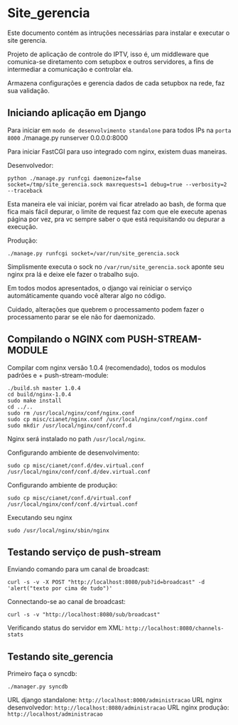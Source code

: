 Site_gerencia
=============

Este documento contém as intruções necessárias para instalar e executar o site gerencia.

Projeto de aplicação de controle do IPTV, isso é, um middleware que comunica-se diretamento
com setupbox e outros servidores, a fins de intermediar a comunicação e controlar ela.

Armazena configurações e gerencia dados de cada setupbox na rede, faz sua validação.


Iniciando aplicação em Django
-----------------------------

Para iniciar em `modo de desenvolvimento standalone` para todos IPs na `porta 8000`
    ./manage.py runserver 0.0.0.0:8000

Para iniciar FastCGI para uso integrado com nginx, existem duas maneiras.

Desenvolvedor:

    python ./manage.py runfcgi daemonize=false socket=/tmp/site_gerencia.sock maxrequests=1 debug=true --verbosity=2 --traceback

Esta maneira ele vai iniciar, porém vai ficar atrelado ao bash, de forma que fica mais fácil depurar, o limite de request faz com que ele execute apenas página por vez, pra vc sempre saber o que está requisitando ou depurar a execução.

Produção:

    ./manage.py runfcgi socket=/var/run/site_gerencia.sock

Simplismente executa o sock no `/var/run/site_gerencia.sock` aponte seu nginx pra lá e deixe ele fazer o trabalho sujo.

Em todos modos apresentados, o django vai reiniciar o serviço automáticamente quando você alterar algo no código.

Cuidado, alterações que quebrem o processamento podem fazer o processamento parar se ele não for daemonizado.


Compilando o NGINX com PUSH-STREAM-MODULE
-----------------------------------------

Compilar com nginx versão 1.0.4 (recomendado), todos os modulos padrões e + push-stream-module:

    ./build.sh master 1.0.4
    cd build/nginx-1.0.4
    sudo make install
    cd ../..
    sudo rm /usr/local/nginx/conf/nginx.conf
    sudo cp misc/cianet/nginx.conf /usr/local/nginx/conf/nginx.conf
    sudo mkdir /usr/local/nginx/conf/conf.d

Nginx será instalado no path `/usr/local/nginx`.

Configurando ambiente de desenvolvimento:

    sudo cp misc/cianet/conf.d/dev.virtual.conf /usr/local/nginx/conf/conf.d/dev.virtual.conf 

Configurando ambiente de produção:

    sudo cp misc/cianet/conf.d/virtual.conf /usr/local/nginx/conf/conf.d/virtual.conf 

Executando seu nginx

    sudo /usr/local/nginx/sbin/nginx



Testando serviço de push-stream
-------------------------------

Enviando comando para um canal de broadcast:

    curl -s -v -X POST "http://localhost:8080/pub?id=broadcast" -d 'alert("texto por cima de tudo")'

Connectando-se ao canal de broadcast:

    curl -s -v "http://localhost:8080/sub/broadcast"

Verificando status do servidor em XML: `http://localhost:8080/channels-stats`


Testando site_gerencia
----------------------

Primeiro faça o syncdb:

    ./manager.py syncdb

URL django standalone: `http://localhost:8000/administracao`
URL nginx desenvolvedor: `http://localhost:8080/administracao`
URL nginx produção: `http://localhost/administracao`
